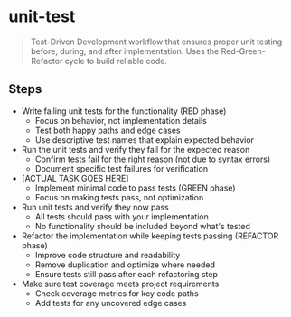 # unit-test

> Test-Driven Development workflow that ensures proper unit testing before, during, and after implementation. Uses the Red-Green-Refactor cycle to build reliable code.

## Steps
- Write failing unit tests for the functionality (RED phase)
  - Focus on behavior, not implementation details
  - Test both happy paths and edge cases
  - Use descriptive test names that explain expected behavior
- Run the unit tests and verify they fail for the expected reason
  - Confirm tests fail for the right reason (not due to syntax errors)
  - Document specific test failures for verification
- [ACTUAL TASK GOES HERE]
  - Implement minimal code to pass tests (GREEN phase)
  - Focus on making tests pass, not optimization
- Run unit tests and verify they now pass
  - All tests should pass with your implementation
  - No functionality should be included beyond what's tested
- Refactor the implementation while keeping tests passing (REFACTOR phase)
  - Improve code structure and readability
  - Remove duplication and optimize where needed
  - Ensure tests still pass after each refactoring step
- Make sure test coverage meets project requirements
  - Check coverage metrics for key code paths
  - Add tests for any uncovered edge cases

